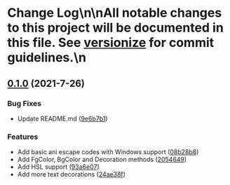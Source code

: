 # Change Log\n\nAll notable changes to this project will be documented in this file. See [versionize](https://github.com/saintedlama/versionize) for commit guidelines.\n
<a name="0.1.0"></a>
## [0.1.0](https://www.github.com/Kantaiko/ConsoleFormatting/releases/tag/v0.1.0) (2021-7-26)

### Bug Fixes

* Update README.md ([9e6b7b1](https://www.github.com/Kantaiko/ConsoleFormatting/commit/9e6b7b1cc741e9c9d75630b836657fa9e72f0461))

### Features

* Add basic ani escape codes with Windows support ([08b28b8](https://www.github.com/Kantaiko/ConsoleFormatting/commit/08b28b8b4ea9da0c6be265c662b81cdd73a38cf6))
* Add FgColor, BgColor and Decoration methods ([2054649](https://www.github.com/Kantaiko/ConsoleFormatting/commit/20546493b31afe63e76379897ae749afc045b969))
* Add HSL support ([93a6e07](https://www.github.com/Kantaiko/ConsoleFormatting/commit/93a6e070d25978e430d2f0fb9990255ae91fcf84))
* Add more text decorations ([24ae38f](https://www.github.com/Kantaiko/ConsoleFormatting/commit/24ae38f4f5939e276ee6784653f386a28dc87ceb))


